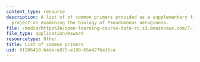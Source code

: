 ```yaml
---
content_type: resource
description: A list of of common primers provided as a supplementary file for a research
  project on examining the biology of Pseudomonas aeruginosa.
file: /media/https%3A/open-learning-course-data-rc.s3.amazonaws.com/7-13-experimental-microbial-genetics-fall-2008/0f206418b4dee875e18065e4276a35ca_Common_Primers.xls
file_type: application/msword
resourcetype: Other
title: List of common primers
uid: 0f206418-b4de-e875-e180-65e4276a35ca
---
```

